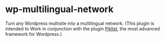 # wp-multilingual-network
Turn any Wordpress multisite into a multilingual network. (This plugin is intended to Work in conjunction with the plugin <a href="https://piklist.com/">Piklist</a>, the most advanced framework for Wordpress.)

